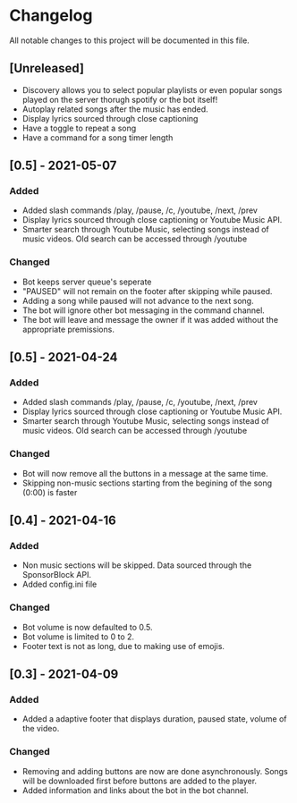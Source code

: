 # Changelog

All notable changes to this project will be documented in this file.

## [Unreleased]

- Discovery allows you to select popular playlists or even popular songs played on the server thorugh spotify or the bot itself!
- Autoplay related songs after the music has ended.
- Display lyrics sourced through close captioning
- Have a toggle to repeat a song
- Have a command for a song timer length

## [0.5] - 2021-05-07

### Added

- Added slash commands /play, /pause, /c, /youtube, /next, /prev
- Display lyrics sourced through close captioning or Youtube Music API.
- Smarter search through Youtube Music, selecting songs instead of music videos. Old search can be accessed through /youtube

### Changed

- Bot keeps server queue's seperate
- "PAUSED" will not remain on the footer after skipping while paused.
- Adding a song while paused will not advance to the next song.
- The bot will ignore other bot messaging in the command channel.
- The bot will leave and message the owner if it was added without the appropriate premissions.

## [0.5] - 2021-04-24

### Added

- Added slash commands /play, /pause, /c, /youtube, /next, /prev
- Display lyrics sourced through close captioning or Youtube Music API.
- Smarter search through Youtube Music, selecting songs instead of music videos. Old search can be accessed through /youtube

### Changed

- Bot will now remove all the buttons in a message at the same time.
- Skipping non-music sections starting from the begining of the song (0:00) is faster

## [0.4] - 2021-04-16

### Added

- Non music sections will be skipped. Data sourced through the SponsorBlock API.
- Added config.ini file

### Changed

- Bot volume is now defaulted to 0.5.
- Bot volume is limited to 0 to 2.
- Footer text is not as long, due to making use of emojis.

## [0.3] - 2021-04-09

### Added

- Added a adaptive footer that displays duration, paused state, volume of the video.

### Changed

- Removing and adding buttons are now are done asynchronously. Songs will be downloaded first before buttons are added to the player.
- Added information and links about the bot in the bot channel.
